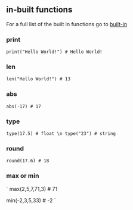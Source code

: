 ## in-built functions

For a full list of the built in functions go to [built-in](https://www.programiz.com/python-programming/methods/built-in)

### print 

`
print("Hello World!") # Hello World!
`

### len

`
len("Hello World!") # 13 
`
### abs

`
abs(-17) # 17
`


### type

`
type(17.5) # float \n
type("23") # string
`

### round

`
round(17.6) # 18
`
### max or min

`
  max(2,5,7,71,3) # 71
  
  min(-2,3,5,33) # -2
`


